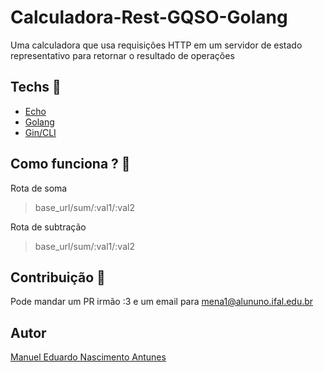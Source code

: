 # Calculadora-Rest-GQSO-Golang

Uma calculadora que usa requisições HTTP em um servidor de estado representativo para retornar o resultado de operações

## Techs 🚀
* [Echo](https://echo.labstack.com/) 
* [Golang](https://golang.org/)
* [Gin/CLI](https://github.com/codegangsta/gin)

## Como funciona ? 🧐

Rota de soma
> base_url/sum/:val1/:val2

Rota de subtração
> base_url/sum/:val1/:val2

## Contribuição 🤝

Pode mandar um PR irmão :3 e um email para mena1@alununo.ifal.edu.br

## Autor

[Manuel Eduardo Nascimento Antunes](https://github.com/Manuel-Antunes)
